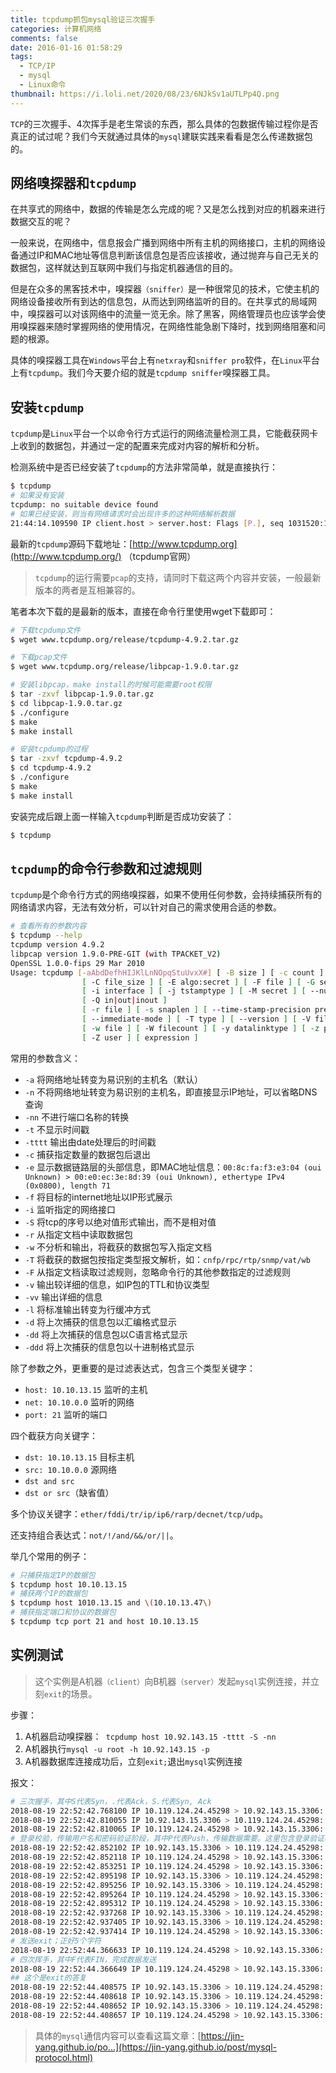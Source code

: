 ```yaml
---
title: tcpdump抓包mysql验证三次握手
categories: 计算机网络
comments: false
date: 2016-01-16 01:58:29
tags:
  - TCP/IP
  - mysql
  - Linux命令
thumbnail: https://i.loli.net/2020/08/23/6NJkSv1aUTLPp4Q.png
---
```


`TCP`的三次握手、4次挥手是老生常谈的东西，那么具体的包数据传输过程你是否真正的试过呢？我们今天就通过具体的`mysql`建联实践来看看是怎么传递数据包的。

<!--more-->

## 网络嗅探器和`tcpdump`

在共享式的网络中，数据的传输是怎么完成的呢？又是怎么找到对应的机器来进行数据交互的呢？

一般来说，在网络中，信息报会广播到网络中所有主机的网络接口，主机的网络设备通过IP和MAC地址等信息判断该信息包是否应该接收，通过抛弃与自己无关的数据包，这样就达到互联网中我们与指定机器通信的目的。

但是在众多的黑客技术中，嗅探器`（sniffer）`是一种很常见的技术，它使主机的网络设备接收所有到达的信息包，从而达到网络监听的目的。在共享式的局域网中，嗅探器可以对该网络中的流量一览无余。除了黑客，网络管理员也应该学会使用嗅探器来随时掌握网络的使用情况，在网络性能急剧下降时，找到网络阻塞和问题的根源。

具体的嗅探器工具在`Windows`平台上有`netxray`和`sniffer pro`软件，在`Linux`平台上有`tcpdump`。我们今天要介绍的就是`tcpdump sniffer`嗅探器工具。

## 安装`tcpdump`

`tcpdump`是`Linux`平台一个以命令行方式运行的网络流量检测工具，它能截获网卡上收到的数据包，并通过一定的配置来完成对内容的解析和分析。

检测系统中是否已经安装了`tcpdump`的方法非常简单，就是直接执行：

```bash
$ tcpdump
# 如果没有安装
tcpdump: no suitable device found
# 如果已经安装，则当有网络请求时会出现许多的这种网络解析数据
21:44:14.109590 IP client.host > server.host: Flags [P.], seq 1031520:1031984, ack 1393, win 95, options [nop,nop,TS val 2242702304 ecr 3381086780], length 464
```

最新的`tcpdump`源码下载地址：[http://www.tcpdump.org](http://www.tcpdump.org/) （tcpdump官网）

> `tcpdump`的运行需要`pcap`的支持，请同时下载这两个内容并安装，一般最新版本的两者是互相兼容的。

笔者本次下载的是最新的版本，直接在命令行里使用wget下载即可：

```bash
# 下载tcpdump文件
$ wget www.tcpdump.org/release/tcpdump-4.9.2.tar.gz

# 下载pcap文件
$ wget www.tcpdump.org/release/libpcap-1.9.0.tar.gz

# 安装libpcap，make install的时候可能需要root权限
$ tar -zxvf libpcap-1.9.0.tar.gz
$ cd libpcap-1.9.0.tar.gz
$ ./configure
$ make
$ make install

# 安装tcpdump的过程
$ tar -zxvf tcpdump-4.9.2
$ cd tcpdump-4.9.2
$ ./configure
$ make
$ make install
```

安装完成后跟上面一样输入`tcpdump`判断是否成功安装了：

```bash
$ tcpdump
```

## `tcpdump`的命令行参数和过滤规则

`tcpdump`是个命令行方式的网络嗅探器，如果不使用任何参数，会持续捕获所有的网络请求内容，无法有效分析，可以针对自己的需求使用合适的参数。

```bash
# 查看所有的参数内容
$ tcpdump --help
tcpdump version 4.9.2
libpcap version 1.9.0-PRE-GIT (with TPACKET_V2)
OpenSSL 1.0.0-fips 29 Mar 2010
Usage: tcpdump [-aAbdDefhHIJKlLnNOpqStuUvxX#] [ -B size ] [ -c count ]
                [ -C file_size ] [ -E algo:secret ] [ -F file ] [ -G seconds ]
                [ -i interface ] [ -j tstamptype ] [ -M secret ] [ --number ]
                [ -Q in|out|inout ]
                [ -r file ] [ -s snaplen ] [ --time-stamp-precision precision ]
                [ --immediate-mode ] [ -T type ] [ --version ] [ -V file ]
                [ -w file ] [ -W filecount ] [ -y datalinktype ] [ -z postrotate-command ]
                [ -Z user ] [ expression ]
```

常用的参数含义：

- `-a` 将网络地址转变为易识别的主机名（默认）
- `-n` 不将网络地址转变为易识别的主机名，即直接显示IP地址，可以省略DNS查询
- `-nn` 不进行端口名称的转换
- `-t` 不显示时间戳
- `-tttt` 输出由date处理后的时间戳
- `-c` 捕获指定数量的数据包后退出
- `-e` 显示数据链路层的头部信息，即MAC地址信息：`00:8c:fa:f3:e3:04 (oui Unknown) > 00:e0:ec:3e:8d:39 (oui Unknown), ethertype IPv4 (0x0800), length 71`
- `-f` 将目标的internet地址以IP形式展示
- `-i` 监听指定的网络接口
- `-S` 将tcp的序号以绝对值形式输出，而不是相对值
- `-r` 从指定文档中读取数据包
- `-w` 不分析和输出，将截获的数据包写入指定文档
- `-T` 将截获的数据包按指定类型报文解析，如：`cnfp/rpc/rtp/snmp/vat/wb`
- `-F` 从指定文档读取过滤规则，忽略命令行的其他参数指定的过滤规则
- `-v` 输出较详细的信息，如IP包的TTL和协议类型
- `-vv` 输出详细的信息
- `-l` 将标准输出转变为行缓冲方式
- `-d` 将上次捕获的信息包以汇编格式显示
- `-dd` 将上次捕获的信息包以C语言格式显示
- `-ddd` 将上次捕获的信息包以十进制格式显示

除了参数之外，更重要的是过滤表达式，包含三个类型关键字：

- `host: 10.10.13.15` 监听的主机
- `net: 10.10.0.0` 监听的网络
- `port: 21` 监听的端口

四个截获方向关键字：

- `dst: 10.10.13.15` 目标主机
- `src: 10.10.0.0` 源网络
- `dst and src`
- `dst or src`（缺省值）

多个协议关键字：`ether/fddi/tr/ip/ip6/rarp/decnet/tcp/udp`。

还支持组合表达式：`not/!/and/&&/or/||`。

举几个常用的例子：

```bash
# 只捕获指定IP的数据包
$ tcpdump host 10.10.13.15
# 捕获两个IP的数据包
$ tcpdump host 1010.13.15 and \(10.10.13.47\)
# 捕获指定端口和协议的数据包
$ tcpdump tcp port 21 and host 10.10.13.15
```

## 实例测试

> 这个实例是A机器`（client）`向B机器`（server）`发起`mysql`实例连接，并立刻`exit`的场景。

步骤：

1. A机器启动嗅探器：` tcpdump host 10.92.143.15 -tttt -S -nn`
2. A机器执行`mysql -u root -h 10.92.143.15 -p`
3. A机器数据库连接成功后，立刻`exit;`退出`mysql`实例连接

报文：

```bash
# 三次握手，其中S代表Syn，.代表Ack，S.代表Syn, Ack
2018-08-19 22:52:42.768100 IP 10.119.124.24.45298 > 10.92.143.15.3306: Flags [S], seq 864854527, win 14600, options [mss 1460,sackOK,TS val 2246810963 ecr 0,nop,wscale 8], length 0
2018-08-19 22:52:42.810055 IP 10.92.143.15.3306 > 10.119.124.24.45298: Flags [S.], seq 4288771247, ack 864854528, win 14480, options [mss 1460,sackOK,TS val 2062159250 ecr 2246810963,nop,wscale 8], length 0
2018-08-19 22:52:42.810065 IP 10.119.124.24.45298 > 10.92.143.15.3306: Flags [.], ack 4288771248, win 58, options [nop,nop,TS val 2246811005 ecr 2062159250], length 0
# 登录校验，传输用户名和密码验证阶段，其中P代表Push，传输数据需要。这里包含登录验证和版本信息等元数据的交换
2018-08-19 22:52:42.852102 IP 10.92.143.15.3306 > 10.119.124.24.45298: Flags [P.], seq 4288771248:4288771308, ack 864854528, win 57, options [nop,nop,TS val 2062159292 ecr 2246811005], length 60
2018-08-19 22:52:42.852118 IP 10.119.124.24.45298 > 10.92.143.15.3306: Flags [.], ack 4288771308, win 58, options [nop,nop,TS val 2246811047 ecr 2062159292], length 0
2018-08-19 22:52:42.853251 IP 10.119.124.24.45298 > 10.92.143.15.3306: Flags [P.], seq 864854528:864854590, ack 4288771308, win 58, options [nop,nop,TS val 2246811048 ecr 2062159292], length 62
2018-08-19 22:52:42.895198 IP 10.92.143.15.3306 > 10.119.124.24.45298: Flags [.], ack 864854590, win 57, options [nop,nop,TS val 2062159335 ecr 2246811048], length 0
2018-08-19 22:52:42.895256 IP 10.92.143.15.3306 > 10.119.124.24.45298: Flags [P.], seq 4288771308:4288771319, ack 864854590, win 57, options [nop,nop,TS val 2062159335 ecr 2246811048], length 11
2018-08-19 22:52:42.895264 IP 10.119.124.24.45298 > 10.92.143.15.3306: Flags [.], ack 4288771319, win 58, options [nop,nop,TS val 2246811090 ecr 2062159335], length 0
2018-08-19 22:52:42.895312 IP 10.119.124.24.45298 > 10.92.143.15.3306: Flags [P.], seq 864854590:864854627, ack 4288771319, win 58, options [nop,nop,TS val 2246811090 ecr 2062159335], length 37
2018-08-19 22:52:42.937268 IP 10.92.143.15.3306 > 10.119.124.24.45298: Flags [.], ack 864854627, win 57, options [nop,nop,TS val 2062159377 ecr 2246811090], length 0
2018-08-19 22:52:42.937405 IP 10.92.143.15.3306 > 10.119.124.24.45298: Flags [P.], seq 4288771319:4288771409, ack 864854627, win 57, options [nop,nop,TS val 2062159377 ecr 2246811090], length 90
2018-08-19 22:52:42.937414 IP 10.119.124.24.45298 > 10.92.143.15.3306: Flags [.], ack 4288771409, win 58, options [nop,nop,TS val 2246811132 ecr 2062159377], length 0
# 发送exit；正好5个字符
2018-08-19 22:52:44.366633 IP 10.119.124.24.45298 > 10.92.143.15.3306: Flags [P.], seq 864854627:864854632, ack 4288771409, win 58, options [nop,nop,TS val 2246812561 ecr 2062159377], length 5
# 四次挥手，其中F代表FIN，完成数据发送
2018-08-19 22:52:44.366649 IP 10.119.124.24.45298 > 10.92.143.15.3306: Flags [F.], seq 864854632, ack 4288771409, win 58, options [nop,nop,TS val 2246812561 ecr 2062159377], length 0
## 这个是exit的答复
2018-08-19 22:52:44.408575 IP 10.92.143.15.3306 > 10.119.124.24.45298: Flags [.], ack 864854632, win 57, options [nop,nop,TS val 2062160848 ecr 2246812561], length 0
2018-08-19 22:52:44.408618 IP 10.92.143.15.3306 > 10.119.124.24.45298: Flags [.], ack 864854633, win 57, options [nop,nop,TS val 2062160848 ecr 2246812561], length 0
2018-08-19 22:52:44.408652 IP 10.92.143.15.3306 > 10.119.124.24.45298: Flags [F.], seq 4288771409, ack 864854633, win 57, options [nop,nop,TS val 2062160848 ecr 2246812561], length 0
2018-08-19 22:52:44.408657 IP 10.119.124.24.45298 > 10.92.143.15.3306: Flags [.], ack 4288771410, win 58, options [nop,nop,TS val 2246812603 ecr 2062160848], length 0
```

> 具体的`mysql`通信内容可以查看这篇文章：[https://jin-yang.github.io/po...](https://jin-yang.github.io/post/mysql-protocol.html)